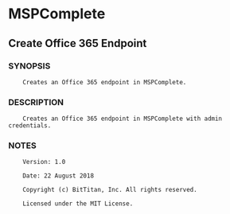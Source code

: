 # MSPComplete
## Create Office 365 Endpoint
### SYNOPSIS
```
    Creates an Office 365 endpoint in MSPComplete.
```
### DESCRIPTION
```
    Creates an Office 365 endpoint in MSPComplete with admin credentials.
```
### NOTES
```
    Version: 1.0
    Date: 22 August 2018
    Copyright (c) BitTitan, Inc. All rights reserved.
    Licensed under the MIT License.
```

